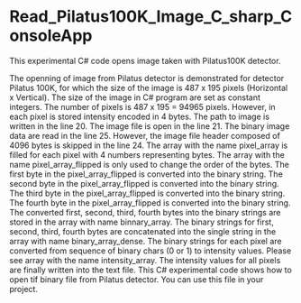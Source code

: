# Read_Pilatus100K_Image_C_sharp_ConsoleApp
This experimental C# code opens image taken with Pilatus100K detector. 

The openning of image from Pilatus detector is demonstrated for detector Pilatus 100K, for which the size of the image is 487 x 195 pixels (Horizontal x Vertical). The size of the image in C# program are set as constant integers. The number of pixels is 487 x 195 = 94965 pixels. However, in each pixel is stored intensity encoded in 4 bytes. The path to image is written in the line 20. The image file is open in the line 21. The binary image data are read in the line 25. However, the image file header composed of 4096 bytes is skipped in the line 24. The array with the name pixel_array is filled for each pixel with 4 numbers representing bytes. The array with the name pixel_array_flipped is only used to change the order of the bytes. The first byte in the pixel_array_flipped is converted into the binary string. The second byte in the pixel_array_flipped is converted into the binary string. The third byte in the pixel_array_flipped is converted into the binary string. The fourth byte in the pixel_array_flipped is converted into the binary string. The converted first, second, third, fourth bytes into the binary strings are stored in the array with name binnary_array. The binary strings for first, second, third, fourth bytes are concatenated into the single string in the array with name binary_array_dense. The binary strings for each pixel are converted from sequence of binary chars (0 or 1) to intensity values. Please see array with the name intensity_array. The intensity values for all pixels are finally written into the text file. This C# experimental code shows how to open tif binary file from Pilatus detector. You can use this file in your project. 
